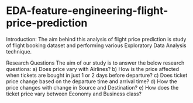 # EDA-feature-engineering-flight-price-prediction


Introduction:
The aim behind this analysis of flight price prediction is study of flight booking dataset and performing various Exploratory Data Analysis technique.

Research Questions
The aim of our study is to answer the below research questions:
a) Does price vary with Airlines?
b) How is the price affected when tickets are bought in just 1 or 2 days before departure?
c) Does ticket price change based on the departure time and arrival time?
d) How the price changes with change in Source and Destination?
e) How does the ticket price vary between Economy and Business class?
